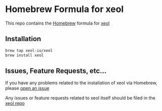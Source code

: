 # Homebrew Formula for xeol

This repo contains the [Homebrew](https://brew.sh/) formula for
[xeol](https://github.com/xeol-io/xeol)

## Installation

```sh
brew tap xeol-io/xeol
brew install xeol
```

## Issues, Feature Requests, etc...

If you have any problems related to the installation of xeol via Homebrew,
please [open an issue](https://github.com/xeol-io/homebrew-xeol/issues/new)

Any issues or feature requests related to xeol itself should be filed in the
[xeol repo](https://github.com/xeol-io/xeol)
